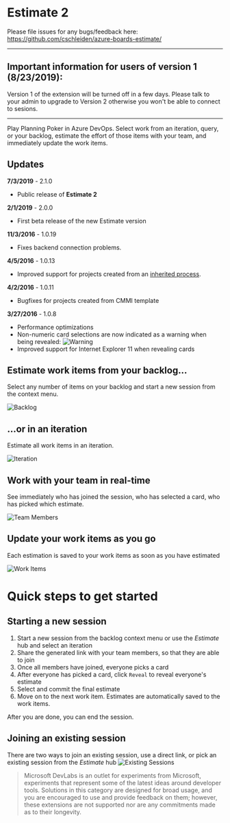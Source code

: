# Estimate 2 

Please file issues for any bugs/feedback here: https://github.com/cschleiden/azure-boards-estimate/

------

## Important information for users of version 1 (8/23/2019):

Version 1 of the extension will be turned off in a few days. Please talk to your admin to upgrade to Version 2 otherwise you won't be able to connect to sesions.

------

Play Planning Poker in Azure DevOps. Select work from an iteration, query, or your backlog, estimate the effort of those items with your team, and immediately update the work items.

## Updates

**7/3/2019** - 2.1.0
- Public release of **Estimate 2**

**2/1/2019** - 2.0.0
- First beta release of the new Estimate version

**11/3/2016** - 1.0.19 
- Fixes backend connection problems.

**4/5/2016** - 1.0.13
- Improved support for projects created from an [inherited process](https://msdn.microsoft.com/en-us/library/vs/alm/work/process/manage-process).

**4/2/2016** - 1.0.11
- Bugfixes for projects created from CMMI template

**3/27/2016** - 1.0.8

- Performance optimizations
- Non-numeric card selections are now indicated as a warning when being revealed:
    ![Warning](marketplace/images/updates/warning.gif)
- Improved support for Internet Explorer 11 when revealing cards


## Estimate work items from your backlog...

Select any number of items on your backlog and start a new session from the context menu.

![Backlog](marketplace/images/backlog-context.png)

## ...or in an iteration

Estimate all work items in an iteration.

![Iteration](marketplace/images/start-iteration.png)

## Work with your team in real-time

See immediately who has joined the session, who has selected a card, who has picked which estimate.

![Team Members](marketplace/images/team-members.png)

## Update your work items as you go

Each estimation is saved to your work items as soon as you have estimated

![Work Items](marketplace/images/work-items.png)

# Quick steps to get started

## Starting a new session

1.  Start a new session from the backlog context menu or use the *Estimate* hub and select an iteration
2.  Share the generated link with your team members, so that they are able to join
3.  Once all members have joined, everyone picks a card
4.  After everyone has picked a card, click `Reveal` to reveal everyone's estimate
5.  Select and commit the final estimate
6.  Move on to the next work item. Estimates are automatically saved to the work items.

After you are done, you can end the session.

## Joining an existing session

There are two ways to join an existing session, use a direct link, or pick an existing session from the *Estimate* hub
![Existing Sessions](marketplace/images/join-existing.png)


> Microsoft DevLabs is an outlet for experiments from Microsoft, experiments that represent some of the latest ideas around developer tools. Solutions in this category are designed for broad usage, and you are encouraged to use and provide feedback on them; however, these extensions are not supported nor are any commitments made as to their longevity.
